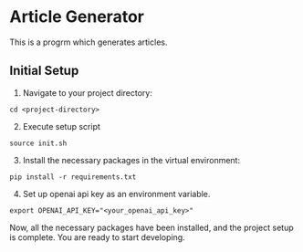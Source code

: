 # Article Generator

This is a progrm which generates articles.

## Initial Setup

1. Navigate to your project directory:

  ```
  cd <project-directory>
  ```

2. Execute setup script

  ```
  source init.sh
  ```
    
3. Install the necessary packages in the virtual environment:

  ```
  pip install -r requirements.txt
  ```

4. Set up openai api key as an environment variable.

  ```
  export OPENAI_API_KEY="<your_openai_api_key>"
  ```



Now, all the necessary packages have been installed, and the project setup is complete. You are ready to start developing.